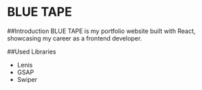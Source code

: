 # BLUE TAPE

##Introduction
BLUE TAPE is my portfolio website built with React, showcasing my career as a frontend developer.

##Used Libraries
- Lenis
- GSAP
- Swiper
